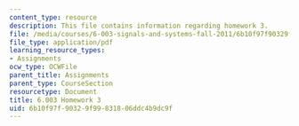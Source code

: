 ```yaml
---
content_type: resource
description: This file contains information regarding homework 3.
file: /media/courses/6-003-signals-and-systems-fall-2011/6b10f97f90329f99831806ddc4b9dc9f_MIT6_003F11_hw03.pdf
file_type: application/pdf
learning_resource_types:
- Assignments
ocw_type: OCWFile
parent_title: Assignments
parent_type: CourseSection
resourcetype: Document
title: 6.003 Homework 3
uid: 6b10f97f-9032-9f99-8318-06ddc4b9dc9f
---
```


